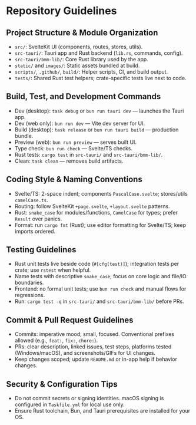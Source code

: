 # Repository Guidelines

## Project Structure & Module Organization
- `src/`: SvelteKit UI (components, routes, stores, utils).
- `src-tauri/`: Tauri app and Rust backend (`lib.rs`, commands, config).
- `src-tauri/bmm-lib/`: Core Rust library used by the app.
- `static/` and `images/`: Static assets bundled at build.
- `scripts/`, `.github/`, `build/`: Helper scripts, CI, and build output.
- `tests/`: Shared Rust test helpers; crate-specific tests live next to code.

## Build, Test, and Development Commands
- Dev (desktop): `task debug` or `bun run tauri dev` — launches the Tauri app.
- Dev (web only): `bun run dev` — Vite dev server for UI.
- Build (desktop): `task release` or `bun run tauri build` — production bundle.
- Preview (web): `bun run preview` — serves built UI.
- Type check: `bun run check` — Svelte/TS checks.
- Rust tests: `cargo test` in `src-tauri/` and `src-tauri/bmm-lib/`.
- Clean: `task clean` — removes build artifacts.

## Coding Style & Naming Conventions
- Svelte/TS: 2-space indent; components `PascalCase.svelte`; stores/utils `camelCase.ts`.
- Routing: follow SvelteKit `+page.svelte`, `+layout.svelte` patterns.
- Rust: `snake_case` for modules/functions, `CamelCase` for types; prefer `Result` over panics.
- Format: run `cargo fmt` (Rust); use editor formatting for Svelte/TS; keep imports ordered.

## Testing Guidelines
- Rust unit tests live beside code (`#[cfg(test)]`); integration tests per crate; use `rstest` when helpful.
- Name tests with descriptive `snake_case`; focus on core logic and file/IO boundaries.
- Frontend: no formal unit tests; use `bun run check` and manual flows for regressions.
- Run: `cargo test -q` in `src-tauri/` and `src-tauri/bmm-lib/` before PRs.

## Commit & Pull Request Guidelines
- Commits: imperative mood; small, focused. Conventional prefixes allowed (e.g., `feat:`, `fix:`, `chore:`).
- PRs: clear description, linked issues, test steps, platforms tested (Windows/macOS), and screenshots/GIFs for UI changes.
- Keep changes scoped; update `README.md` or in-app help if behavior changes.

## Security & Configuration Tips
- Do not commit secrets or signing identities. macOS signing is configured in `Taskfile.yml` for local use only.
- Ensure Rust toolchain, Bun, and Tauri prerequisites are installed for your OS.
